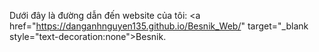 Dưới đây là đường dẫn đến website của tôi:
<a href="https://danganhnguyen135.github.io/Besnik_Web/" target="_blank style="text-decoration:none">Besnik.</a>
